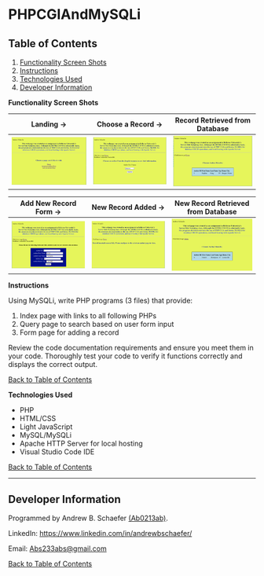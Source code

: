 # PHPCGIAndMySQLi

## Table of Contents
1. [Functionality Screen Shots](#functionality-screen-shots)
2. [Instructions](#instructions)
3. [Technologies Used](#technologies-used)
4. [Developer Information](#developer-information)

**Functionality Screen Shots**

Landing ->                |  Choose a Record ->               |  Record Retrieved from Database
:-------------------------:|:-------------------------:|:-------------------------:
![ScreenShot](/images/index.PNG)  |  ![ScreenShot](/images/choose.PNG) | ![ScreenShot](/images/results.PNG)

Add New Record Form ->                |  New Record Added ->               |  New Record Retrieved from Database
:-------------------------:|:-------------------------:|:-------------------------:
![ScreenShot](/images/add.PNG)  |  ![ScreenShot](/images/added.PNG) | ![ScreenShot](/images/newRecord.PNG)

**Instructions**

Using MySQLi, write PHP programs (3 files) that provide: <br>                                                 
                                                                                            
1. Index page with links to all following PHPs                                               
2. Query page to search based on user form input                                             
3. Form page for adding a record                                                            
                                                                       
Review the code documentation requirements and ensure you meet them in your code. Thoroughly test your code to 
verify it functions correctly and displays the correct output.

[Back to Table of Contents](#table-of-contents)

**Technologies Used**
- PHP
- HTML/CSS
- Light JavaScript
- MySQL/MySQLi
- Apache HTTP Server for local hosting
- Visual Studio Code IDE

[Back to Table of Contents](#table-of-contents)

<hr>

## Developer Information
Programmed by Andrew B. Schaefer [(Ab0213ab)](https://github.com/Ab0213ab).

LinkedIn: https://www.linkedin.com/in/andrewbschaefer/

Email: Abs233abs@gmail.com 

[Back to Table of Contents](#table-of-contents)
